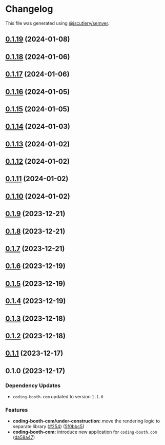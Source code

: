 # Changelog

This file was generated using [@jscutlery/semver](https://github.com/jscutlery/semver).

## [0.1.19](https://github.com/tuffz/tuffz-nx-workspace/compare/coding-booth-com-e2e-0.1.18...coding-booth-com-e2e-0.1.19) (2024-01-08)

## [0.1.18](https://github.com/tuffz/tuffz-nx-workspace/compare/coding-booth-com-e2e-0.1.17...coding-booth-com-e2e-0.1.18) (2024-01-06)

## [0.1.17](https://github.com/tuffz/tuffz-nx-workspace/compare/coding-booth-com-e2e-0.1.16...coding-booth-com-e2e-0.1.17) (2024-01-06)

## [0.1.16](https://github.com/tuffz/tuffz-nx-workspace/compare/coding-booth-com-e2e-0.1.15...coding-booth-com-e2e-0.1.16) (2024-01-05)

## [0.1.15](https://github.com/tuffz/tuffz-nx-workspace/compare/coding-booth-com-e2e-0.1.14...coding-booth-com-e2e-0.1.15) (2024-01-05)

## [0.1.14](https://github.com/tuffz/tuffz-nx-workspace/compare/coding-booth-com-e2e-0.1.13...coding-booth-com-e2e-0.1.14) (2024-01-03)

## [0.1.13](https://github.com/tuffz/tuffz-nx-workspace/compare/coding-booth-com-e2e-0.1.12...coding-booth-com-e2e-0.1.13) (2024-01-02)

## [0.1.12](https://github.com/tuffz/tuffz-nx-workspace/compare/coding-booth-com-e2e-0.1.11...coding-booth-com-e2e-0.1.12) (2024-01-02)

## [0.1.11](https://github.com/tuffz/tuffz-nx-workspace/compare/coding-booth-com-e2e-0.1.10...coding-booth-com-e2e-0.1.11) (2024-01-02)

## [0.1.10](https://github.com/tuffz/tuffz-nx-workspace/compare/coding-booth-com-e2e-0.1.9...coding-booth-com-e2e-0.1.10) (2024-01-02)

## [0.1.9](https://github.com/tuffz/tuffz-nx-workspace/compare/coding-booth-com-e2e-0.1.8...coding-booth-com-e2e-0.1.9) (2023-12-21)

## [0.1.8](https://github.com/tuffz/tuffz-nx-workspace/compare/coding-booth-com-e2e-0.1.7...coding-booth-com-e2e-0.1.8) (2023-12-21)

## [0.1.7](https://github.com/tuffz/tuffz-nx-workspace/compare/coding-booth-com-e2e-0.1.6...coding-booth-com-e2e-0.1.7) (2023-12-21)

## [0.1.6](https://github.com/tuffz/tuffz-nx-workspace/compare/coding-booth-com-e2e-0.1.5...coding-booth-com-e2e-0.1.6) (2023-12-19)

## [0.1.5](https://github.com/tuffz/tuffz-nx-workspace/compare/coding-booth-com-e2e-0.1.4...coding-booth-com-e2e-0.1.5) (2023-12-19)

## [0.1.4](https://github.com/tuffz/tuffz-nx-workspace/compare/coding-booth-com-e2e-0.1.3...coding-booth-com-e2e-0.1.4) (2023-12-19)

## [0.1.3](https://github.com/tuffz/tuffz-nx-workspace/compare/coding-booth-com-e2e-0.1.2...coding-booth-com-e2e-0.1.3) (2023-12-18)

## [0.1.2](https://github.com/tuffz/tuffz-nx-workspace/compare/coding-booth-com-e2e-0.1.1...coding-booth-com-e2e-0.1.2) (2023-12-18)

## [0.1.1](https://github.com/tuffz/tuffz-nx-workspace/compare/coding-booth-com-e2e-0.1.0...coding-booth-com-e2e-0.1.1) (2023-12-17)

## 0.1.0 (2023-12-17)

### Dependency Updates

* `coding-booth-com` updated to version `1.1.0`

### Features

* **coding-booth-com/under-construction:** move the rendering logic to separate library ([#254](https://github.com/tuffz/tuffz-nx-workspace/issues/254)) ([5f0bbc5](https://github.com/tuffz/tuffz-nx-workspace/commit/5f0bbc5d077d6bb66b4846abc2843ffe2733af00))
* **coding-booth-com:** introduce new application for `coding-booth.com` ([da58a47](https://github.com/tuffz/tuffz-nx-workspace/commit/da58a4738efd84638e8fc0304f43fc2c19980c91))
